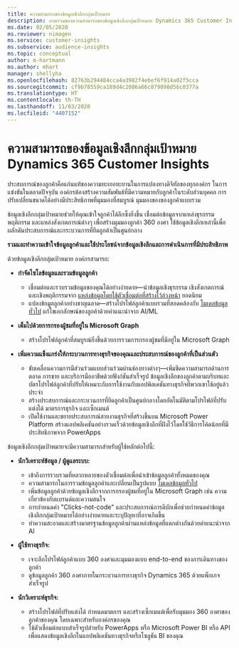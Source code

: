 ```yaml
---
title: ความสามารถของข้อมูลเชิงลึกกลุ่มเป้าหมาย
description: ภาพรวมของความสามารถของข้อมูลเชิงลึกกลุ่มเป้าหมาย Dynamics 365 Customer Insights
ms.date: 02/05/2020
ms.reviewer: nimagen
ms.service: customer-insights
ms.subservice: audience-insights
ms.topic: conceptual
author: m-hartmann
ms.author: mhart
manager: shellyha
ms.openlocfilehash: 82763b294484cca4a3982f4ebef6f914a02f5cca
ms.sourcegitcommit: cf9b78559ca189d4c2086a66c879098d56c0377a
ms.translationtype: HT
ms.contentlocale: th-TH
ms.lasthandoff: 11/03/2020
ms.locfileid: "4407152"
---
```

# <a name="dynamics-365-customer-insights-audience-insights-capability"></a>ความสามารถของข้อมูลเชิงลึกกลุ่มเป้าหมาย Dynamics 365 Customer Insights

ประสบการณ์ของลูกค้าคือแก่นแท้ของความทะเยอทะยานในการแปลงทางดิจิทัลของทุกองค์กร ในการแข่งขันในตลาดปัจจุบัน องค์กรต้องสร้างความสัมพันธ์ที่มีความหมายกับลูกค้าในระดับส่วนบุคคล การปรับเปลี่ยนขนาดได้อย่างมีประสิทธิภาพที่มุมมองที่สมบูรณ์ มุมมองของของลูกค้าแบบรวม

ข้อมูลเชิงลึกกลุ่มเป้าหมายช่วยให้คุณเข้าใจลูกค้าได้ลึกซึ้งยิ่งขึ้น เชื่อมต่อข้อมูลจากแหล่งธุรกรรม พฤติกรรม และแหล่งสังเกตการณ์ต่างๆ เพื่อสร้างมุมมองลูกค้า 360 องศา ใช้ข้อมูลเชิงลึกเหล่านี้เพื่อผลักดันประสบการณ์และกระบวนการที่ยึดลูกค้าเป็นศูนย์กลาง

**รวมและทำความเข้าใจข้อมูลลูกค้าและใช้ประโยชน์จากข้อมูลเชิงลึกและการดำเนินการที่มีประสิทธิภาพ**

ด้วยข้อมูลเชิงลึกกลุ่มเป้าหมาย องค์กรสามารถ:  

- **กำจัดไซโลข้อมูลและรวมข้อมูลลูกค้า**

  - เชื่อมต่อและรวบรวมข้อมูลของคุณได้อย่างง่ายดาย—นำข้อมูลเชิงธุรกรรม เชิงสังเกตการณ์ และเชิงพฤติกรรมจาก [แหล่งข้อมูลโดยใช้ตัวเชื่อมต่อที่สร้างไว้ล่วงหน้า](data-sources.md) ยอดนิยม
  - แปลงข้อมูลลูกค้าอย่างชาญฉลาด—สร้างโปรไฟล์ลูกค้าแบบรวมที่สอดคล้องกับ [โมเดลข้อมูลทั่วไป](https://docs.microsoft.com/common-data-model/) แก้ไขเอกลักษณ์ของลูกค้าด้วยคำแนะนำจาก AI/ML

- **เต็มไปด้วยการกรองผู้ชมที่อยู่ใน Microsoft Graph**

  - สร้างโปรไฟล์ลูกค้าที่สมบูรณ์ยิ่งขึ้นด้วยการรวมการกรองผู้ชมที่มีอยู่ใน Microsoft Graph  

- **เพิ่มความแข็งแกร่งให้กระบวนการทางธุรกิจของคุณและประสบการณ์ของลูกค้าที่เป็นส่วนตัว**

  - ขับเคลื่อนความการมีส่วนร่วมแบบส่วนร่วมผ่านช่องทางต่างๆ—เพิ่มขีดความสามารถด้านการตลาด การขาย และบริการมืออาชีพด้วยฟังก์ชันสำเร็จรูป ข้อมูลเชิงลึกของลูกค้าตามบริบทและบัตรโปรไฟล์ลูกค้าที่ปรับให้เหมาะกับการใช้งานกับแอปพิลเคชันทางธุรกิจที่พวกเขาใช้อยู่แล้วประจำ
  - สร้างประสบการณ์และกระบวนการที่ยึดลูกค้าเป็นศูนย์กลางโดยอัตโนมัติตามโปรไฟล์ที่ปรับแต่งได้ มาตรการธุรกิจ และเซ็กเมนต์
  - เปิดใช้งานและขยายประสบการณ์สายงานธุรกิจที่สร้างขึ้นบน Microsoft Power Platform สร้างแอปพลิเคชันอย่างรวดเร็วด้วยข้อมูลเชิงลึกที่ฝังไว้โดยใช้วิธีการโค้ดน้อยที่มีประสิทธิภาพจาก PowerApps  

ข้อมูลเชิงลึกกลุ่มเป้าหมายจะมีความสามารถสำหรับผู้ใช้หลักต่อไปนี้:

- **นักวิเคราะห์ข้อมูล / ผู้ดูแลระบบ:**

  - เข้าถึงการรวบรวมที่หลากหลายของตัวเชื่อมต่อเพื่อนำเข้าข้อมูลลูกค้าทั้งหมดของคุณ
  - ความสามารถในการรวมข้อมูลลูกค้าและเปลี่ยนเป็นรูปแบบ [โมเดลข้อมูลทั่วไป](https://docs.microsoft.com/common-data-model/)
  - เพิ่มข้อมูลลูกค้าด้วยข้อมูลเชิงลึกจากการกรองผู้ชมที่อยู่ใน Microsoft Graph เช่น ความเกี่ยวข้องกับแบรนด์และความสนใจ
  - การกำหนดค่า "Clicks-not-code" และประสบการณ์การดีบักเพื่อช่วยกำหนดค่าข้อมูลเชิงลึกกลุ่มเป้าหมายได้อย่างง่ายดายและระบุปัญหาที่อาจเกิดขึ้น
  - ทำความสะอาดและสร้างมาตรฐานข้อมูลลูกค้าผ่านแหล่งข้อมูลที่แตกต่างกันด้วยคำแนะนำจาก AI  

- **ผู้ใช้ทางธุรกิจ:**

  - เจาะลึกโปรไฟล์ลูกค้าแบบ 360 องศาและมุมมองแบบ end-to-end ของการเดินทางของลูกค้า
  - ดูข้อมูลลูกค้า 360 องศาภายในกระบวนการทางธุรกิจ Dynamics 365 ด้วยแพ็กเกจสำเร็จรูป

- **นักวิเคราะห์ธุรกิจ:**

  - สร้างโปรไฟล์ที่ปรับแต่งได้ กำหนดมาตการ และสร้างเซ็กเมนต์เพื่อรับมุมมอง 360 องศาของลูกค้าของคุณ โดยเฉพาะสำหรับองค์กรของคุณ  
  - ใช้ตัวเชื่อมต่อแบบสำเร็จรูปสำหรับ PowerApps หรือ Microsoft Power BI หรือ API เพื่อแสดงข้อมูลเชิงลึกในแอปพลิเคชันทางธุรกิจหรือโซลูชัน BI ของคุณ  
